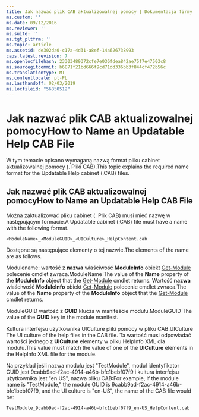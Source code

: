 ```yaml
---
title: Jak nazwać plik CAB aktualizowalnej pomocy | Dokumentacja firmy Microsoft
ms.custom: ''
ms.date: 09/12/2016
ms.reviewer: ''
ms.suite: ''
ms.tgt_pltfrm: ''
ms.topic: article
ms.assetid: de302da0-c17a-4d31-a8ef-14a626738993
caps.latest.revision: 7
ms.openlocfilehash: 23303489372cfe7e036fdea842ae75f7e47503c8
ms.sourcegitcommit: b6871f21bd666f9cd71dd336bb3f844cf472b56c
ms.translationtype: MT
ms.contentlocale: pl-PL
ms.lasthandoff: 02/03/2019
ms.locfileid: "56850512"
---
```

# <a name="how-to-name-an-updatable-help-cab-file"></a><span data-ttu-id="72e15-102">Jak nazwać plik CAB aktualizowalnej pomocy</span><span class="sxs-lookup"><span data-stu-id="72e15-102">How to Name an Updatable Help CAB File</span></span>

<span data-ttu-id="72e15-103">W tym temacie opisano wymaganą nazwą format pliku cabinet aktualizowalnej pomocy (. Pliki CAB).</span><span class="sxs-lookup"><span data-stu-id="72e15-103">This topic explains the required name format for the Updatable Help cabinet (.CAB) files.</span></span>

## <a name="how-to-name-an-updatable-help-cab-file"></a><span data-ttu-id="72e15-104">Jak nazwać plik CAB aktualizowalnej pomocy</span><span class="sxs-lookup"><span data-stu-id="72e15-104">How to Name an Updatable Help CAB File</span></span>

<span data-ttu-id="72e15-105">Można zaktualizować pliku cabinet (. Plik CAB) musi mieć nazwę w następującym formacie.</span><span class="sxs-lookup"><span data-stu-id="72e15-105">A Updatable cabinet (.CAB) file must have a name with the following format.</span></span>

`<ModuleName>_<ModuleGUID>_<UICulture>_HelpContent.cab`

<span data-ttu-id="72e15-106">Dostępne są następujące elementy o tej nazwie.</span><span class="sxs-lookup"><span data-stu-id="72e15-106">The elements of the name are as follows.</span></span>

<span data-ttu-id="72e15-107">Modulename: wartość z **nazwa** właściwość **ModuleInfo** obiekt [Get-Module](/powershell/module/Microsoft.PowerShell.Core/Get-Module) polecenie cmdlet zwraca.</span><span class="sxs-lookup"><span data-stu-id="72e15-107">ModuleName The value of the **Name** property of the **ModuleInfo** object that the [Get-Module](/powershell/module/Microsoft.PowerShell.Core/Get-Module) cmdlet returns.</span></span>
<span data-ttu-id="72e15-108">Wartość **nazwa** właściwość **ModuleInfo** obiekt [Get-Module](/powershell/module/Microsoft.PowerShell.Core/Get-Module) polecenie cmdlet zwraca.</span><span class="sxs-lookup"><span data-stu-id="72e15-108">The value of the **Name** property of the **ModuleInfo** object that the [Get-Module](/powershell/module/Microsoft.PowerShell.Core/Get-Module) cmdlet returns.</span></span>

<span data-ttu-id="72e15-109">ModuleGUID wartość z **GUID** klucza w manifeście modułu.</span><span class="sxs-lookup"><span data-stu-id="72e15-109">ModuleGUID The value of the **GUID** key in the module manifest.</span></span>

<span data-ttu-id="72e15-110">Kultura interfejsu użytkownika UICulture pliki pomocy w pliku CAB.</span><span class="sxs-lookup"><span data-stu-id="72e15-110">UICulture The UI culture of the help files in the CAB file.</span></span> <span data-ttu-id="72e15-111">Ta wartość musi odpowiadać wartości jednego z **UICulture** elementy w pliku HelpInfo XML dla modułu.</span><span class="sxs-lookup"><span data-stu-id="72e15-111">This value must match the value of one of the **UICulture** elements in the HelpInfo XML file for the module.</span></span>

<span data-ttu-id="72e15-112">Na przykład jeśli nazwa modułu jest "TestModule", moduł identyfikator GUID jest 9cabb9ad-f2ac-4914-a46b-bfc1bebf07f9 i kultura interfejsu użytkownika jest "en US", nazwa pliku CAB:</span><span class="sxs-lookup"><span data-stu-id="72e15-112">For example, if the module name is "TestModule," the module GUID is 9cabb9ad-f2ac-4914-a46b-bfc1bebf07f9, and the UI culture is "en-US", the name of the CAB file would be:</span></span>

`TestModule_9cabb9ad-f2ac-4914-a46b-bfc1bebf07f9_en-US_HelpContent.cab`